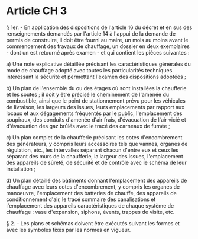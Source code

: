 # Article CH 3

§ 1er. - En application des dispositions de l'article 16 du décret et en sus des renseignements demandés par l'article 14 à l'appui de la demande de permis de construire, il doit être fourni au maire, un mois au moins avant le commencement des travaux de chauffage, un dossier en deux exemplaires - dont un est retourné après examen - et qui contient les pièces suivantes :

a) Une note explicative détaillée précisant les caractéristiques générales du mode de chauffage adopté avec toutes les particularités techniques intéressant la sécurité et permettant l'examen des dispositions adoptées ;

b) Un plan de l'ensemble du ou des étages où sont installées la chaufferie et les soutes ; il doit y être précisé le cheminement de l'amenée du combustible, ainsi que le point de stationnement prévu pour les véhicules de livraison, les largeurs des issues, leurs emplacements par rapport aux locaux et aux dégagements fréquentés par le public, l'emplacement des soupiraux, des conduits d'amenée d'air frais, d'évacuation de l'air vicié et d'évacuation des gaz brûlés avec le tracé des carneaux de fumée ;

c) Un plan complet de la chaufferie précisant les cotes d'encombrement des générateurs, y compris leurs accessoires tels que vannes, organes de régulation, etc., les intervalles séparant chacun d'entre eux et ceux les séparant des murs de la chaufferie, la largeur des issues, l'emplacement des appareils de sûreté, de sécurité et de contrôle avec le schéma de leur installation ;

d) Un plan détaillé des bâtiments donnant l'emplacement des appareils de chauffage avec leurs cotes d'encombrement, y compris les organes de manoeuvre, l'emplacement des batteries de chauffe, des appareils de conditionnement d'air, le tracé sommaire des canalisations et l'emplacement des appareils caractéristiques de chaque système de chauffage : vase d'expansion, siphons, évents, trappes de visite, etc.

§ 2. - Les plans et schémas doivent être exécutés suivant les formes et avec les symboles fixés par les normes en vigueur.
